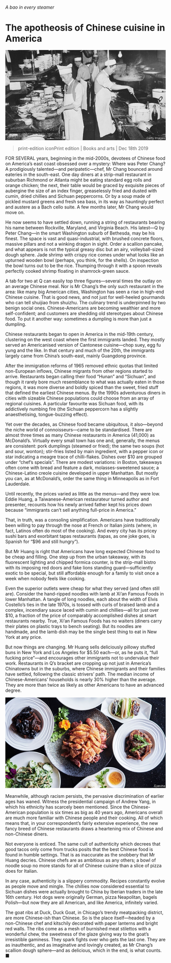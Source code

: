 ###### A bao in every steamer

# The apotheosis of Chinese cuisine in America 

![image](images/20191221_BKP005_0.jpg) 

> print-edition iconPrint edition | Books and arts | Dec 18th 2019 

FOR SEVERAL years, beginning in the mid-2000s, devotees of Chinese food on America’s east coast obsessed over a mystery: Where was Peter Chang? A prodigiously talented—and peripatetic—chef, Mr Chang bounced around eateries in the south-east. One day diners at a strip-mall restaurant in suburban Richmond or Atlanta might be eating standard egg rolls and orange chicken; the next, their table would be graced by exquisite pieces of aubergine the size of an index finger, greaselessly fried and dusted with cumin, dried chillies and Sichuan peppercorns. Or by a soup made of pickled mustard greens and fresh sea bass, in its way as hauntingly perfect and austere as a Bach cello suite. A few months later, Mr Chang would move on. 

He now seems to have settled down, running a string of restaurants bearing his name between Rockville, Maryland, and Virginia Beach. His latest—Q by Peter Chang—in the smart Washington suburb of Bethesda, may be his finest. The space is vast and quasi-industrial, with brushed concrete floors, massive pillars and not a winking dragon in sight. Order a scallion pancake, and what appears is not the typical greasy disc but an airy, volleyball-sized dough sphere. Jade shrimp with crispy rice comes under what looks like an upturned wooden bowl (perhaps, you think, for the shells). On inspection the bowl turns out to be the rice. Thumping through it with a spoon reveals perfectly cooked shrimp floating in shamrock-green sauce. 

A tab for two at Q can easily top three figures—several times the outlay on an average Chinese meal. Nor is Mr Chang’s the only such restaurant in the area: like many big American cities, Washington has seen a rise in high-end Chinese cuisine. That is good news, and not just for well-heeled gourmands who can tell shuijiao from shuizhu. The culinary trend is underpinned by two benign social ones. Chinese-Americans are becoming wealthier and more self-confident; and customers are shedding old stereotypes about Chinese food. To put it another way: sometimes a dumpling is more than just a dumpling. 

Chinese restaurants began to open in America in the mid-19th century, clustering on the west coast where the first immigrants landed. They mostly served an Americanised version of Cantonese cuisine—chop suey, egg fu yung and the like. In that century and much of the 20th, the immigrants largely came from China’s south-east, mainly Guangdong province. 

After the immigration reforms of 1965 removed ethnic quotas that limited non-European inflows, Chinese migrants from other regions started to arrive. Restaurants began calling their food “Hunan” and “Sichuan”, and though it rarely bore much resemblance to what was actually eaten in those regions, it was more diverse and boldly spiced than the sweet, fried stuff that defined the earliest Chinese menus. By the 1990s adventurous diners in cities with sizeable Chinese populations could choose from an array of regional cuisines. A particular favourite was Sichuan food, with its addictively numbing fire (the Sichuan peppercorn has a slightly anaesthetising, tongue-buzzing effect). 

Yet over the decades, as Chinese food became ubiquitous, it also—beyond the niche world of connoisseurs—came to be standardised. There are almost three times as many Chinese restaurants in America (41,000) as McDonald’s. Virtually every small town has one and, generally, the menus are consistent: pork dumplings (steamed or fried); the same two soups (hot and sour, wonton); stir-fries listed by main ingredient, with a pepper icon or star indicating a meagre trace of chilli-flakes. Dishes over $10 are grouped under “chef’s specials”. There are modest variations: in Boston, takeaways often come with bread and feature a dark, molasses-sweetened sauce; a Chinese-Latino creole cuisine developed in upper Manhattan. But mostly you can, as at McDonald’s, order the same thing in Minneapolis as in Fort Lauderdale. 

Until recently, the prices varied as little as the menus—and they were low. Eddie Huang, a Taiwanese-American restaurateur turned author and presenter, recounts how his newly arrived father kept his prices down because “immigrants can’t sell anything full-price in America.” 

That, in truth, was a consoling simplification. Americans have traditionally been willing to pay through the nose at French or Italian joints (where, in fact, Latinos often do most of the cooking). And every city has its pricey sushi bars and exorbitant tapas restaurants (tapas, as one joke goes, is Spanish for “$96 and still hungry”). 

But Mr Huang is right that Americans have long expected Chinese food to be cheap and filling. One step up from the urban takeaway, with its fluorescent lighting and chipped formica counter, is the strip-mall bistro with its imposing red doors and fake lions standing guard—sufficiently exotic to be special, but still affordable enough for a family to visit once a week when nobody feels like cooking. 

Even the superior outlets were cheap for what they served (and often still are). Consider the hand-ripped noodles with lamb at Xi‘an Famous Foods in lower Manhattan. A tangle of long noodles, each about the width of Elvis Costello’s ties in the late 1970s, is tossed with curls of braised lamb and a complex, incendiary sauce laced with cumin and chillies—all for just over $10, a fraction of the price of comparably accomplished dishes at smart restaurants nearby. True, Xi‘an Famous Foods has no waiters (diners carry their plates on plastic trays to bench seating). But its noodles are handmade, and the lamb dish may be the single best thing to eat in New York at any price. 

But now things are changing. Mr Huang sells deliciously pillowy stuffed buns in New York and Los Angeles for $5.50 each—or, as he puts it, “full fucking price”—and encourages other immigrants not to undervalue their work. Restaurants in Q’s bracket are cropping up not just in America’s Chinatowns but in the suburbs, where Chinese immigrants and their families have settled, following the classic strivers’ path. The median income of Chinese-Americans’ households is nearly 30% higher than the average. They are more than twice as likely as other Americans to have an advanced degree. 

![image](images/20191221_BKP008_0.jpg) 

Meanwhile, although racism persists, the pervasive discrimination of earlier ages has waned. Witness the presidential campaign of Andrew Yang, in which his ethnicity has scarcely been mentioned. Since the Chinese-American population is six times as big as 40 years ago, Americans overall are much more familiar with Chinese people and their cooking. All of which means that, in your correspondent’s fairly extensive experience, the new fancy breed of Chinese restaurants draws a heartening mix of Chinese and non-Chinese diners. 

Not everyone is enticed. The same cult of authenticity which decrees that good tacos only come from trucks posits that the best Chinese food is found in humble settings. That is as inaccurate as the snobbery that Mr Huang decries. Chinese chefs are as ambitious as any others; a bowl of noodle soup no more stands for all of Chinese cuisine than a slice of pizza does for Italian. 

In any case, authenticity is a slippery commodity. Recipes constantly evolve as people move and mingle. The chillies now considered essential to Sichuan dishes were actually brought to China by Iberian traders in the late 16th century. Hot dogs were originally German, pizza Neapolitan, bagels Polish—but now they are all American, and like America, infinitely varied. 

The goat ribs at Duck, Duck Goat, in Chicago’s trendy meatpacking district, are more Chinese-ish than Chinese. So is the place itself—headed by a non-Chinese chef and kitschily decorated with paper lanterns and bright red walls. The ribs come as a mesh of burnished meat stilettos with a wonderful chew, the sweetness of the glaze giving way to the goat’s irresistible gaminess. They spark fights over who gets the last one. They are as inauthentic, and as imaginative and lovingly created, as Mr Chang’s scallion dough sphere—and as delicious, which in the end, is what counts. ■ 

